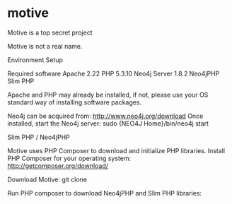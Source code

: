 motive
======

Motive is a top secret project

Motive is not a real name.

Environment Setup

Required software
Apache 2.22
PHP 5.3.10
Neo4j Server 1.8.2
Neo4jPHP
Slim PHP

Apache and PHP may already be installed, if not, please use your OS standard way of installing software packages.

Neo4j can be acquired from: http://www.neo4j.org/download
Once installed, start the Neo4j server: sudo {NEO4J Home}/bin/neo4j start

Slim PHP / Neo4jPHP

Motive uses PHP Composer to download and initialize PHP libraries.  Install PHP Composer for your operating system:
http://getcomposer.org/download/

Download Motive:
git clone 

Run PHP composer to download Neo4jPHP and Slim PHP libraries:
